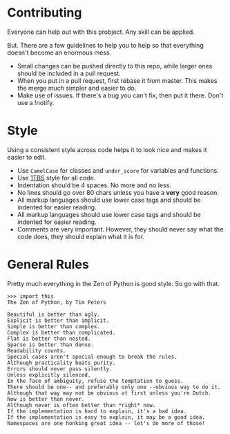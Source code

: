 # Contributing

Everyone can help out with this probject. Any skill can be applied.

But. There are a few guidelines to help you to help so that everything
doesn't become an enormous mess.

- Small changes can be pushed directly to this repo, while larger ones should
  be included in a pull request.
- When you put in a pull request, first rebase it from master. This makes the
  merge much simpler and easier to do.
- Make use of issues. If there's a bug you can't fix, then put it there. Don't
  use a !notify.

# Style

Using a consistent style across code helps it to look nice and makes it
easier to edit.

- Use `CamelCase` for classes and `under_score` for variables and functions.
- Use [1TBS](https://en.wikipedia.org/wiki/Indent_style#Variant:_1TBS) style
  for all code.
- Indentation should be 4 spaces. No more and no less.
- No lines should go over 80 chars unless you have a **very** good reason.
- All markup languages should use lower case tags and should be indented for
  easier reading.
- All markup languages should use lower case tags and should be indented for
  easier reading.
- Comments are very important. However, they should never say what the code
  does, they should explain what it is for.

# General Rules

Pretty much everything in the Zen of Python is good style. So go with that.

```python3
>>> import this
The Zen of Python, by Tim Peters

Beautiful is better than ugly.
Explicit is better than implicit.
Simple is better than complex.
Complex is better than complicated.
Flat is better than nested.
Sparse is better than dense.
Readability counts.
Special cases aren't special enough to break the rules.
Although practicality beats purity.
Errors should never pass silently.
Unless explicitly silenced.
In the face of ambiguity, refuse the temptation to guess.
There should be one-- and preferably only one --obvious way to do it.
Although that way may not be obvious at first unless you're Dutch.
Now is better than never.
Although never is often better than *right* now.
If the implementation is hard to explain, it's a bad idea.
If the implementation is easy to explain, it may be a good idea.
Namespaces are one honking great idea -- let's do more of those!
```

